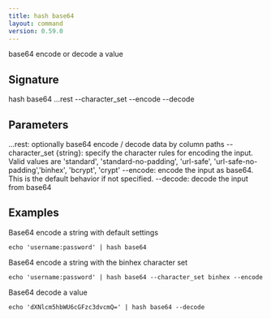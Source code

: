 ```yaml
---
title: hash base64
layout: command
version: 0.59.0
---
```


base64 encode or decode a value

## Signature

hash base64 ...rest --character_set --encode --decode

## Parameters

  ...rest: optionally base64 encode / decode data by column paths
  --character_set {string}: specify the character rules for encoding the input.
	Valid values are 'standard', 'standard-no-padding', 'url-safe', 'url-safe-no-padding','binhex', 'bcrypt', 'crypt'
  --encode: encode the input as base64. This is the default behavior if not specified.
  --decode: decode the input from base64

## Examples

Base64 encode a string with default settings
```shell
echo 'username:password' | hash base64
```

Base64 encode a string with the binhex character set
```shell
echo 'username:password' | hash base64 --character_set binhex --encode
```

Base64 decode a value
```shell
echo 'dXNlcm5hbWU6cGFzc3dvcmQ=' | hash base64 --decode
```

